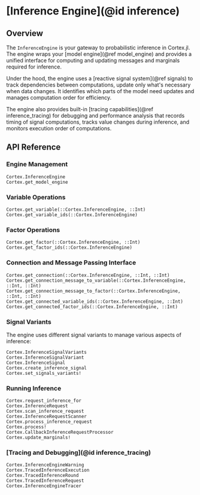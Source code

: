 # [Inference Engine](@id inference)

## Overview

The `InferenceEngine` is your gateway to probabilistic inference in Cortex.jl. The engine wraps your [model engine](@ref model_engine) and provides a unified interface for computing and updating messages and marginals required for inference.

Under the hood, the engine uses a [reactive signal system](@ref signals) to track dependencies between computations, update only what's necessary when data changes.
It identifies which parts of the model need updates and manages computation order for efficiency.

The engine also provides built-in [tracing capabilities](@ref inference_tracing) for debugging and performance analysis that records timing of signal computations, tracks value changes during inference, and monitors execution order of computations.

## API Reference

### Engine Management

```@docs
Cortex.InferenceEngine
Cortex.get_model_engine
```

### Variable Operations

```@docs
Cortex.get_variable(::Cortex.InferenceEngine, ::Int)
Cortex.get_variable_ids(::Cortex.InferenceEngine)
```

### Factor Operations

```@docs
Cortex.get_factor(::Cortex.InferenceEngine, ::Int)
Cortex.get_factor_ids(::Cortex.InferenceEngine)
```

### Connection and Message Passing Interface

```@docs
Cortex.get_connection(::Cortex.InferenceEngine, ::Int, ::Int)
Cortex.get_connection_message_to_variable(::Cortex.InferenceEngine, ::Int, ::Int)
Cortex.get_connection_message_to_factor(::Cortex.InferenceEngine, ::Int, ::Int)
Cortex.get_connected_variable_ids(::Cortex.InferenceEngine, ::Int)
Cortex.get_connected_factor_ids(::Cortex.InferenceEngine, ::Int)
```

### Signal Variants

The engine uses different signal variants to manage various aspects of inference:

```@docs
Cortex.InferenceSignalVariants
Cortex.InferenceSignalVariant
Cortex.InferenceSignal
Cortex.create_inference_signal
Cortex.set_signals_variants!
```

### Running Inference

```@docs
Cortex.request_inference_for
Cortex.InferenceRequest
Cortex.scan_inference_request
Cortex.InferenceRequestScanner
Cortex.process_inference_request
Cortex.process!
Cortex.CallbackInferenceRequestProcessor
Cortex.update_marginals!
```

### [Tracing and Debugging](@id inference_tracing)

```@docs
Cortex.InferenceEngineWarning
Cortex.TracedInferenceExecution
Cortex.TracedInferenceRound
Cortex.TracedInferenceRequest
Cortex.InferenceEngineTracer
```